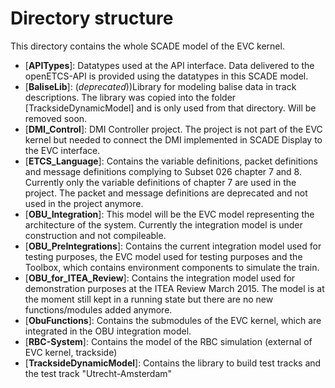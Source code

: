 # Directory structure

This directory contains the whole SCADE model of the EVC kernel.
* [**APITypes**]: Datatypes used at the API interface. Data delivered to the openETCS-API is provided using the datatypes in this SCADE model.
* [**BaliseLib**]: (*deprecated*))Library for modeling balise data in track descriptions. The library was copied into the folder [TracksideDynamicModel] and is only used from that directory. Will be removed soon.
* [**DMI_Control**]: DMI Controller project. The project is not part of the EVC kernel but needed to connect the DMI implemented in SCADE Display to the EVC interface.
* [**ETCS_Language**]: Contains the variable definitions, packet definitions and message definitions complying to Subset 026 chapter 7 and 8. Currently only the variable definitions of chapter 7 are used in the project. The packet and message definitions are deprecated and not used in the project anymore.
* [**OBU_Integration**]: This model will be the EVC model representing the architecture of the system. Currently the integration model is under construction and not compileable.
* [**OBU_PreIntegrations**]: Contains the current integration model used for testing purposes, the EVC model used for testing purposes and the Toolbox, which contains environment components to simulate the train.
* [**OBU_for_ITEA_Review**]: Contains the integration model used for demonstration purposes at the ITEA Review March 2015. The model is at the moment still kept in a running state but there are no new functions/modules added anymore.
* [**ObuFunctions**]: Contains the submodules of the EVC kernel, which are integrated in the OBU integration model.
* [**RBC-System**]: Contains the model of the RBC simulation (external of EVC kernel, trackside)
* [**TracksideDynamicModel**]: Contains the library to build test tracks and the test track "Utrecht-Amsterdam"
